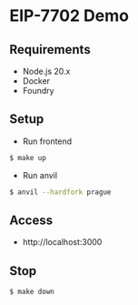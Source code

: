 # EIP-7702 Demo

## Requirements

- Node.js 20.x
- Docker
- Foundry

## Setup

- Run frontend

```bash
$ make up
```

- Run anvil

```bash
$ anvil --hardfork prague
```

## Access

- http://localhost:3000

## Stop

```bash
$ make down
```
